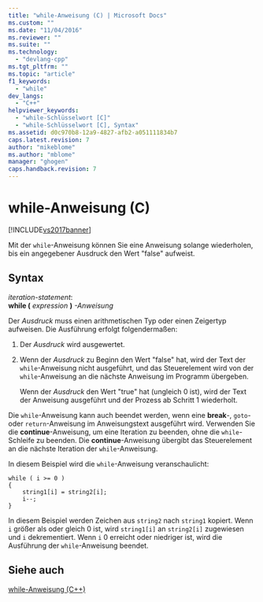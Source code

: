 ```yaml
---
title: "while-Anweisung (C) | Microsoft Docs"
ms.custom: ""
ms.date: "11/04/2016"
ms.reviewer: ""
ms.suite: ""
ms.technology: 
  - "devlang-cpp"
ms.tgt_pltfrm: ""
ms.topic: "article"
f1_keywords: 
  - "while"
dev_langs: 
  - "C++"
helpviewer_keywords: 
  - "while-Schlüsselwort [C]"
  - "while-Schlüsselwort [C], Syntax"
ms.assetid: d0c970b8-12a9-4827-afb2-a051111834b7
caps.latest.revision: 7
author: "mikeblome"
ms.author: "mblome"
manager: "ghogen"
caps.handback.revision: 7
---
```

# while-Anweisung (C)
[!INCLUDE[vs2017banner](../assembler/inline/includes/vs2017banner.md)]

Mit der `while`\-Anweisung können Sie eine Anweisung solange wiederholen, bis ein angegebener Ausdruck den Wert "false" aufweist.  
  
## Syntax  
 *iteration\-statement*:  
 **while \(**  *expression*  **\)** *\-Anweisung*  
  
 Der *Ausdruck* muss einen arithmetischen Typ oder einen Zeigertyp aufweisen.  Die Ausführung erfolgt folgendermaßen:  
  
1.  Der *Ausdruck* wird ausgewertet.  
  
2.  Wenn der *Ausdruck* zu Beginn den Wert "false" hat, wird der Text der `while`\-Anweisung nicht ausgeführt, und das Steuerelement wird von der `while`\-Anweisung an die nächste Anweisung im Programm übergeben.  
  
     Wenn der *Ausdruck* den Wert "true" hat \(ungleich 0 ist\), wird der Text der Anweisung ausgeführt und der Prozess ab Schritt 1 wiederholt.  
  
 Die `while`\-Anweisung kann auch beendet werden, wenn eine **break**\-, `goto`\- oder `return`\-Anweisung im Anweisungstext ausgeführt wird.  Verwenden Sie die **continue**\-Anweisung, um eine Iteration zu beenden, ohne die `while`\-Schleife zu beenden.  Die **continue**\-Anweisung übergibt das Steuerelement an die nächste Iteration der `while`\-Anweisung.  
  
 In diesem Beispiel wird die `while`\-Anweisung veranschaulicht:  
  
```  
while ( i >= 0 )   
{  
    string1[i] = string2[i];  
    i--;  
}  
```  
  
 In diesem Beispiel werden Zeichen aus `string2` nach `string1` kopiert.  Wenn `i` größer als oder gleich 0 ist, wird `string1[i]` an `string2[i]` zugewiesen und `i` dekrementiert.  Wenn `i` 0 erreicht oder niedriger ist, wird die Ausführung der `while`\-Anweisung beendet.  
  
## Siehe auch  
 [while\-Anweisung \(C\+\+\)](../cpp/while-statement-cpp.md)
